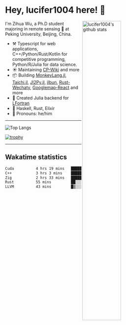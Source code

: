 # Hey, lucifer1004 here! :wave:

<img width="50%" align="right" alt="lucifer1004's github stats" src="https://github-readme-stats.vercel.app/api?username=lucifer1004&show_icons=true">

I'm Zihua Wu, a Ph.D student majoring in remote sensing :satellite: at Peking University, Beijing, China.

- :hammer_and_pick: Typescript for web applications, C++/Python/Rust/Kotlin for competitive programming, Python/R/Julia for data science.
- :sunny: Maintaining [CP-Wiki](https://cp-wiki.vercel.app) and more 
- :package: Building [MonkeyLang.jl](https://github.com/lucifer1004/MonkeyLang.jl), [Taichi.jl](https://github.com/lucifer1004/Taichi.jl), [Jl2Py.jl](https://github.com/lucifer1004/Jl2Py.jl), [jlbun](https://github.com/lucifer1004/jlbun), [Rust-Wechaty](https://github.com/wechaty/rust-wechaty), [Googlemap-React](https://github.com/googlemap-react/googlemap-react) and more
- :sparkler: Created Julia backend for [LFortran](https://github.com/lfortran/lfortran)
- :seedling: Haskell, Rust, Elixir
- :man: Pronouns: he/him

---

![Top Langs](https://github-readme-stats.vercel.app/api/top-langs/?username=lucifer1004&layout=compact)

[![trophy](https://github-profile-trophy.vercel.app/?username=ryo-ma)](https://github.com/ryo-ma/github-profile-trophy)

---

## Wakatime statistics

<!--START_SECTION:waka-->

```txt
Cuda          4 hrs 19 mins   ████████▓░░░░░░░░░░░░░░░░   34.56 %
C++           3 hrs 3 mins    ██████░░░░░░░░░░░░░░░░░░░   24.37 %
Zig           2 hrs 33 mins   █████░░░░░░░░░░░░░░░░░░░░   20.46 %
Rust          55 mins         ██░░░░░░░░░░░░░░░░░░░░░░░   07.42 %
LLVM          43 mins         █▒░░░░░░░░░░░░░░░░░░░░░░░   05.84 %
```

<!--END_SECTION:waka-->
